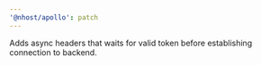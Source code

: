 ```yaml
---
'@nhost/apollo': patch
---
```


Adds async headers that waits for valid token before establishing connection to backend.
